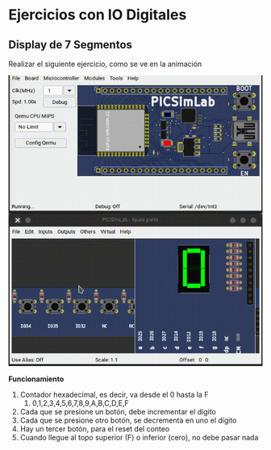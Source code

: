 # Ejercicios con IO Digitales

## Display de 7 Segmentos

Realizar el siguiente ejercicio, como se ve en la animación

![](../assets/videos/contador_btn.gif)

**Funcionamiento**

1. Contador hexadecimal, es decir, va desde el 0 hasta la F
   1. 0,1,2,3,4,5,6,7,8,9,A,B,C,D,E,F
2. Cada que se presione un botón, debe incrementar el dígito
3. Cada que se presione otro botón, se decrementa en uno el dígito
4. Hay un tercer botón, para el reset del conteo
5. Cuando llegue al topo superior (F) o inferior (cero), no debe pasar nada

<!-- Bloque de código -->
<!-- 
<details markdown="1">
<summary>Código</summary>

```C
const int A = 25;
const int B = 26;
const int C = 27;
const int D = 14;
const int E = 12;
const int F = 19;
const int G = 18;
const int BTN_INC = 34;
const int BTN_DEC = 35;
const int BTN_RS = 32;

void display(int a, int b, int c, int d, int e, int f, int g);

void display(int a, int b, int c, int d, int e, int f, int g)
{
  digitalWrite(A, a);
  digitalWrite(B, b);
  digitalWrite(C, c);
  digitalWrite(D, d);
  digitalWrite(E, e);
  digitalWrite(F, f);
  digitalWrite(G, g);
}

void setup()
{
  Serial.begin(115200);
  pinMode(A, OUTPUT);
  pinMode(B, OUTPUT);
  pinMode(C, OUTPUT);
  pinMode(D, OUTPUT);
  pinMode(E, OUTPUT);
  pinMode(F, OUTPUT);
  pinMode(G, OUTPUT);
}

// the loop function runs over and over again forever
int count = 0;
void loop()
{
  if (digitalRead(BTN_INC) == 1)
  {
    delay(250);
    if (count < 15)
      count++;
  }
  else if (digitalRead(BTN_DEC) == 1)
  {
    delay(250);
    if (count > 0)
      count--;
  }
  else if (digitalRead(BTN_RS) == 1)
  {
    delay(250);
    count = 0;
  }

  if (count == 0)
    display(1, 1, 1, 1, 1, 1, 0); // 0
  if (count == 1)
    display(0, 1, 1, 0, 0, 0, 0); // 1
  if (count == 2)
    display(1, 1, 0, 1, 1, 0, 1); // 2
  if (count == 3)
    display(1, 1, 1, 1, 0, 0, 1); // 3
  if (count == 4)
    display(0, 1, 1, 0, 0, 1, 1); // 4
  if (count == 5)
    display(1, 0, 1, 1, 0, 1, 1); // 5
  if (count == 6)
    display(1, 0, 1, 1, 1, 1, 1); // 6
  if (count == 7)
    display(1, 1, 1, 0, 0, 0, 0); // 7
  if (count == 8)
    display(1, 1, 1, 1, 1, 1, 1); // 8
  if (count == 9)
    display(1, 1, 1, 0, 0, 1, 1); // 9
  if (count == 10)
    display(1, 1, 1, 0, 1, 1, 1); // A
  if (count == 11)
    display(0, 0, 1, 1, 1, 1, 1); // B
  if (count == 12)
    display(1, 0, 0, 1, 1, 1, 0); // C
  if (count == 13)
    display(0, 1, 1, 1, 1, 0, 1); // D
  if (count == 14)
    display(1, 0, 0, 1, 1, 1, 1); // E
  if (count == 15)
    display(1, 0, 0, 0, 1, 1, 1); // F
  
  delay(10);
}
```
</details>

 -->